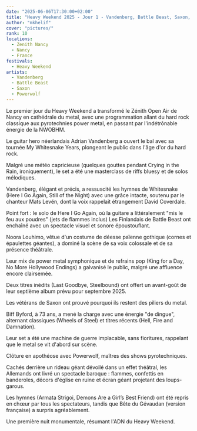 ```yaml
---
date: "2025-06-06T17:30:00+02:00"
title: "Heavy Weekend 2025 - Jour 1 - Vandenberg, Battle Beast, Saxon, Powerwolf"
author: "mkhelif"
cover: "pictures/"
rank: 10
locations:
  - Zenith Nancy
  - Nancy
  - France
festivals:
  - Heavy Weekend
artists:
  - Vandenberg
  - Battle Beast
  - Saxon
  - Powerwolf
---
```


Le premier jour du Heavy Weekend a transformé le Zénith Open Air de Nancy en cathédrale du metal, avec une programmation
allant du hard rock classique aux pyrotechnies power metal, en passant par l'indétrônable énergie de la NWOBHM.

Le guitar hero néerlandais Adrian Vandenberg a ouvert le bal avec sa tournée My Whitesnake Years, plongeant le public
dans l'âge d'or du hard rock.

Malgré une météo capricieuse (quelques gouttes pendant Crying in the Rain, ironiquement), le set a été une masterclass
de riffs bluesy et de solos mélodiques.

Vandenberg, élégant et précis, a ressuscité les hymnes de Whitesnake (Here I Go Again, Still of the Night) avec une
grâce intacte, soutenu par le chanteur Mats Levén, dont la voix rappelait étrangement David Coverdale.

Point fort : le solo de Here I Go Again, où la guitare a littéralement "mis le feu aux poudres" (jets de flammes inclus)
Les Finlandais de Battle Beast ont enchaîné avec un spectacle visuel et sonore époustouflant.

Noora Louhimo, vêtue d'un costume de déesse païenne gothique (cornes et épaulettes géantes), a dominé la scène de sa
voix colossale et de sa présence théâtrale.

Leur mix de power metal symphonique et de refrains pop (King for a Day, No More Hollywood Endings) a galvanisé le
public, malgré une affluence encore clairsemée.

Deux titres inédits (Last Goodbye, Steelbound) ont offert un avant-goût de leur septième album prévu pour septembre 
2025.

Les vétérans de Saxon ont prouvé pourquoi ils restent des piliers du metal.

Biff Byford, à 73 ans, a mené la charge avec une énergie "de dingue", alternant classiques (Wheels of Steel) et titres
récents (Hell, Fire and Damnation).

Leur set a été une machine de guerre implacable, sans fioritures, rappelant que le metal se vit d'abord sur scène.

Clôture en apothéose avec Powerwolf, maîtres des shows pyrotechniques.

Cachés derrière un rideau géant dévoilé dans un effet théâtral, les Allemands ont livré un spectacle baroque : flammes,
confettis en banderoles, décors d'église en ruine et écran géant projetant des loups-garous.

Les hymnes (Armata Strigoi, Demons Are a Girl’s Best Friend) ont été repris en chœur par tous les spectateurs, tandis
que Bête du Gévaudan (version française) a surpris agréablement.

Une première nuit monumentale, résumant l'ADN du Heavy Weekend.
